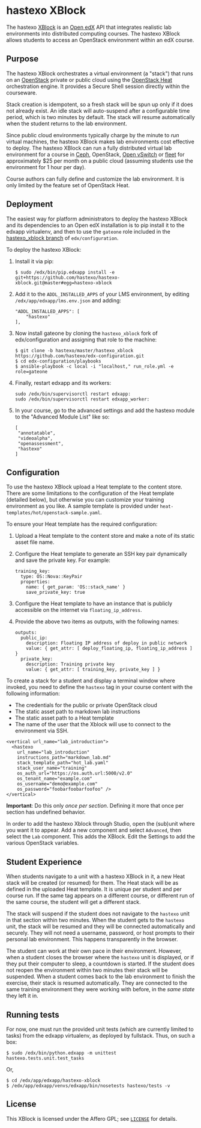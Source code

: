 # hastexo XBlock

The hastexo [XBlock](https://xblock.readthedocs.org/en/latest/) is an
[Open edX](https://open.edx.org/) API that integrates realistic lab
environments into distributed computing courses. The hastexo XBlock allows
students to access an OpenStack environment within an edX course.


## Purpose

The hastexo XBlock orchestrates a virtual environment (a "stack") that runs on
an [OpenStack](https://www.openstack.org) private or public cloud using the
[OpenStack Heat](http://docs.openstack.org/developer/heat/) orchestration
engine. It provides a Secure Shell session directly within the courseware.

Stack creation is idempotent, so a fresh stack will be spun up only if it does
not already exist. An idle stack will auto-suspend after a configurable time
period, which is two minutes by default. The stack will resume automatically
when the student returns to the lab environment.

Since public cloud environments typically charge by the minute to *run*
virtual machines, the hastexo XBlock makes lab environments cost effective to
deploy. The hastexo XBlock can run a fully distributed virtual lab environment
for a course in [Ceph](http://ceph.com), OpenStack,
[Open vSwitch](http://openvswitch.org/) or
[fleet](https://coreos.com/using-coreos/clustering/) for approximately $25 per
month on a public cloud (assuming students use the environment for 1 hour per
day).

Course authors can fully define and customize the lab environment. It is only
limited by the feature set of OpenStack Heat.


## Deployment

The easiest way for platform administrators to deploy the hastexo XBlock and
its dependencies to an Open edX installation is to pip install it to the edxapp
virtualenv, and then to use the `gateone` role included in the [hastexo\_xblock
branch](https://github.com/hastexo/edx-configuration/tree/hastexo/master/hastexo_xblock)
of `edx/configuration`.

To deploy the hastexo XBlock:

1. Install it via pip:

    ```
    $ sudo /edx/bin/pip.edxapp install -e git+https://github.com/hastexo/hastexo-xblock.git@master#egg=hastexo-xblock
    ```

2. Add it to the `ADDL_INSTALLED_APPS` of your LMS environment, by editing
   `/edx/app/edxapp/lms.env.json` and adding:

    ```
    "ADDL_INSTALLED_APPS": [
        "hastexo"
    ],
    ```

3. Now install gateone by cloning the `hastexo_xblock` fork of
   edx/configuration and assigning that role to the machine:

    ```
    $ git clone -b hastexo/master/hastexo_xblock https://github.com/hastexo/edx-configuration.git
    $ cd edx-configuration/playbooks
    $ ansible-playbook -c local -i "localhost," run_role.yml -e role=gateone
    ```

4. Finally, restart edxapp and its workers:

    ```
    sudo /edx/bin/supervisorctl restart edxapp:
    sudo /edx/bin/supervisorctl restart edxapp_worker:
    ```

5. In your course, go to the advanced settings and add the hastexo module to 
   the "Advanced Module List" like so:
   ```
   [
    "annotatable",
    "videoalpha",
    "openassessment",
    "hastexo"
   ]
   ```

## Configuration

To use the hastexo XBlock upload a Heat template to the content store. There
are some limitations to the configuration of the Heat template (detailed
below), but otherwise you can customize your training environment as
you like. A sample template is provided under `heat-templates/hot/openstack-sample.yaml`.

To ensure your Heat template has the required configuration:

1. Upload a Heat template to the content store and make a note of its static
   asset file name.

2. Configure the Heat template to generate an SSH key pair dynamically and
   save the private key.  For example:

    ```
    training_key:
      type: OS::Nova::KeyPair
      properties:
        name: { get_param: 'OS::stack_name' }
        save_private_key: true
    ```

2. Configure the Heat template to have an instance that is publicly accessible
   on the internet via `floating_ip_address`.

3. Provide the above two items as outputs, with the following names:

    ```
    outputs:
      public_ip:
        description: Floating IP address of deploy in public network
        value: { get_attr: [ deploy_floating_ip, floating_ip_address ] }
      private_key:
        description: Training private key
        value: { get_attr: [ training_key, private_key ] }
    ```

To create a stack for a student and display a terminal window where invoked,
you need to define the `hastexo` tag in your course content with the following
information:

* The credentials for the public or private OpenStack cloud
* The static asset path to markdown lab instructions
* The static asset path to a Heat template
* The name of the user that the Xblock will use to connect to the environment
  via SSH.

```
<vertical url_name="lab_introduction">
  <hastexo
    url_name="lab_introduction"
    instructions_path="markdown_lab.md"
    stack_template_path="hot_lab.yaml"
    stack_user_name="training"
    os_auth_url="https://os.auth.url:5000/v2.0"
    os_tenant_name="example.com"
    os_username="demo@example.com"
    os_password="foobarfoobarfoofoo" />
</vertical>
```

**Important**: Do this only *once per section*. Defining it more that once
per section has undefined behavior.

In order to add the hastexo Xblock through Studio, open the (sub)unit where
you want it to appear. Add a new component and select `Advanced`, then select 
the `Lab` component. This adds the XBlock. Edit the Settings to add the various
OpenStack variables.


## Student Experience

When students navigate to a unit with a hastexo XBlock in it, a new Heat
stack will be created (or resumed) for them. The Heat stack will be as defined
in the uploaded Heat template. It is unique per student and per course run. If
the same tag appears on a different course, or different run of the same
course, the student will get a different stack.

The stack will suspend if the student does not navigate to the `hastexo` unit
in that section within two minutes. When the student gets to the `hastexo`
unit, the stack will be resumed and they will be connected automatically and
securely. They will not need a username, password, or host prompts to their
personal lab environment. This happens transparently in the browser.

The student can work at their own pace in their environment. However, when
a student closes the browser where the `hastexo` unit is displayed, or if they
put their computer to sleep, a countdown is started. If the student does not
reopen the environment within two minutes their stack will be suspended. When
a student comes back to the lab environment to finish the exercise, their
stack is resumed automatically.  They are connected to the same training
environment they were working with before, in the *same state* they left it in.

## Running tests

For now, one must run the provided unit tests (which are currently limited to
tasks) from the edxapp virtualenv, as deployed by fullstack.  Thus, on such a
box:

```
$ sudo /edx/bin/python.edxapp -m unittest hastexo.tests.unit.test_tasks
```

Or,

```
$ cd /edx/app/edxapp/hastexo-xblock
$ /edx/app/edxapp/venvs/edxapp/bin/nosetests hastexo/tests -v
```

## License

This XBlock is licensed under the Affero GPL; see [`LICENSE`](LICENSE)
for details.
